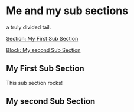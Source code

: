 <!-- GENERATED DOCUMENT DO NOT EDIT! -->
<!-- prettier-ignore-start -->
<!-- markdownlint-disable -->

# Me and my sub sections #

a truly divided tail.

[Section: My First Sub Section](#my-first-sub-section)

[Block: My second Sub Section](#my-second-sub-section)

## My First Sub Section ##

This sub section rocks!

## My second Sub Section ##

<!-- markdownlint-restore -->
<!-- prettier-ignore-end -->
<!-- GENERATED DOCUMENT DO NOT EDIT! -->
